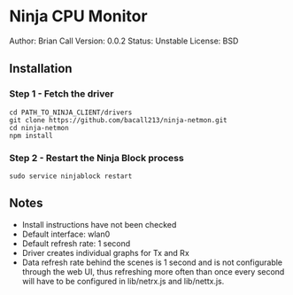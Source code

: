 Ninja CPU Monitor
=================
Author: Brian Call
Version: 0.0.2
Status: Unstable
License: BSD


## Installation
### Step 1 - Fetch the driver
```
cd PATH_TO_NINJA_CLIENT/drivers
git clone https://github.com/bacall213/ninja-netmon.git
cd ninja-netmon
npm install
```


### Step 2 - Restart the Ninja Block process
```
sudo service ninjablock restart
```


## Notes
- Install instructions have not been checked
- Default interface: wlan0
- Default refresh rate: 1 second
- Driver creates individual graphs for Tx and Rx
- Data refresh rate behind the scenes is 1 second and is not configurable through the web UI, thus refreshing more often than once every second will have to be configured in lib/netrx.js and lib/nettx.js.
